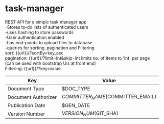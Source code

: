 # task-manager
REST API for a simple task manager app <br>
-Stores to-do lists of authenticated users <br>
-uses hashing to store passwords<br>
-User authentication enabled<br>
-has end-points to upload files to database<br>
-queries for sorting, pagination and Filtering <br> 
    sort:  {{url}}/?sortBy=key_asc<br>
    pagination: {{url}}/?limit=int&skip=int   limits no. of items to 'int' per page (can be used with bootstrap UIs at front end)<br>
    Filtering: {{url}}/?key=value<br>

| Key                 | Value                              |
| ------------------- | ---------------------------------- |
| Document Type       | $DOC_TYPE                          |
| Document Authorizer | $COMMITTER_NAME ($COMMITTER_EMAIL) |
| Publication Date    | $GEN_DATE                          |
| Version Number      | $VERSION_NUM ($GIT_SHA)            |
